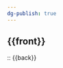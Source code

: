 ```yaml
---
dg-publish: true
---
```

<!-- basicblock-start oid="Obs7NM6yJsT1gYH8Zjw3DPXx" -->
## {{front}}
::
{{back}}
<!-- basicblock-end -->